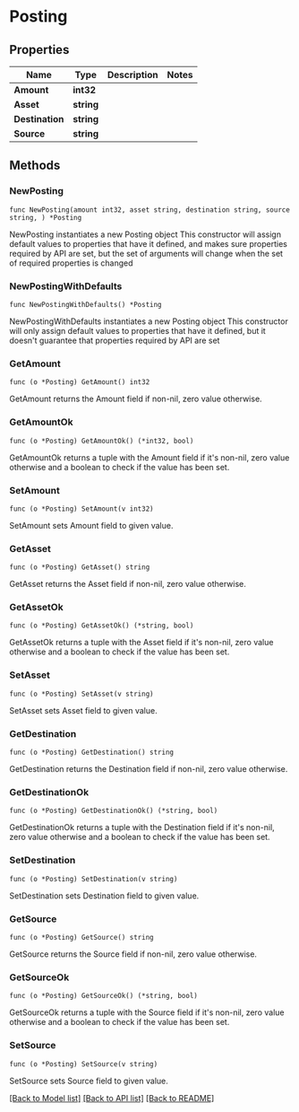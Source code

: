 # Posting

## Properties

Name | Type | Description | Notes
------------ | ------------- | ------------- | -------------
**Amount** | **int32** |  | 
**Asset** | **string** |  | 
**Destination** | **string** |  | 
**Source** | **string** |  | 

## Methods

### NewPosting

`func NewPosting(amount int32, asset string, destination string, source string, ) *Posting`

NewPosting instantiates a new Posting object
This constructor will assign default values to properties that have it defined,
and makes sure properties required by API are set, but the set of arguments
will change when the set of required properties is changed

### NewPostingWithDefaults

`func NewPostingWithDefaults() *Posting`

NewPostingWithDefaults instantiates a new Posting object
This constructor will only assign default values to properties that have it defined,
but it doesn't guarantee that properties required by API are set

### GetAmount

`func (o *Posting) GetAmount() int32`

GetAmount returns the Amount field if non-nil, zero value otherwise.

### GetAmountOk

`func (o *Posting) GetAmountOk() (*int32, bool)`

GetAmountOk returns a tuple with the Amount field if it's non-nil, zero value otherwise
and a boolean to check if the value has been set.

### SetAmount

`func (o *Posting) SetAmount(v int32)`

SetAmount sets Amount field to given value.


### GetAsset

`func (o *Posting) GetAsset() string`

GetAsset returns the Asset field if non-nil, zero value otherwise.

### GetAssetOk

`func (o *Posting) GetAssetOk() (*string, bool)`

GetAssetOk returns a tuple with the Asset field if it's non-nil, zero value otherwise
and a boolean to check if the value has been set.

### SetAsset

`func (o *Posting) SetAsset(v string)`

SetAsset sets Asset field to given value.


### GetDestination

`func (o *Posting) GetDestination() string`

GetDestination returns the Destination field if non-nil, zero value otherwise.

### GetDestinationOk

`func (o *Posting) GetDestinationOk() (*string, bool)`

GetDestinationOk returns a tuple with the Destination field if it's non-nil, zero value otherwise
and a boolean to check if the value has been set.

### SetDestination

`func (o *Posting) SetDestination(v string)`

SetDestination sets Destination field to given value.


### GetSource

`func (o *Posting) GetSource() string`

GetSource returns the Source field if non-nil, zero value otherwise.

### GetSourceOk

`func (o *Posting) GetSourceOk() (*string, bool)`

GetSourceOk returns a tuple with the Source field if it's non-nil, zero value otherwise
and a boolean to check if the value has been set.

### SetSource

`func (o *Posting) SetSource(v string)`

SetSource sets Source field to given value.



[[Back to Model list]](../README.md#documentation-for-models) [[Back to API list]](../README.md#documentation-for-api-endpoints) [[Back to README]](../README.md)



